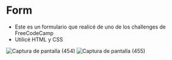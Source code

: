 # Form



- Este es un formulario que realicé de uno de los challenges de FreeCodeCamp
- Utilicé HTML y CSS

![Captura de pantalla (454)](https://user-images.githubusercontent.com/91627897/163255145-6f2338c0-bb7e-4452-9faa-a2ceff8a2e86.png)
![Captura de pantalla (455)](https://user-images.githubusercontent.com/91627897/163255156-5d16e32f-f94f-4f54-9164-708ffe4bb4a4.png)
